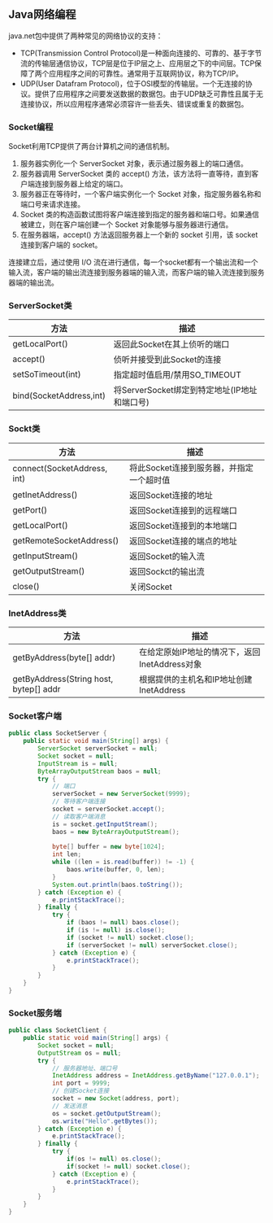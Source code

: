## Java网络编程

java.net包中提供了两种常见的网络协议的支持：

- TCP(Transmission Control Protocol)是一种面向连接的、可靠的、基于字节流的传输层通信协议，TCP层是位于IP层之上、应用层之下的中间层。TCP保障了两个应用程序之间的可靠性。通常用于互联网协议，称为TCP/IP。
- UDP(User Datafram Protocol)，位于OSI模型的传输层。一个无连接的协议。提供了应用程序之间要发送数据的数据包。由于UDP缺乏可靠性且属于无连接协议，所以应用程序通常必须容许一些丢失、错误或重复的数据包。

### Socket编程

Socket利用TCP提供了两台计算机之间的通信机制。

1. 服务器实例化一个 ServerSocket 对象，表示通过服务器上的端口通信。
2. 服务器调用 ServerSocket 类的 accept() 方法，该方法将一直等待，直到客户端连接到服务器上给定的端口。
3. 服务器正在等待时，一个客户端实例化一个 Socket 对象，指定服务器名称和端口号来请求连接。
4. Socket 类的构造函数试图将客户端连接到指定的服务器和端口号。如果通信被建立，则在客户端创建一个 Socket 对象能够与服务器进行通信。
5. 在服务器端，accept() 方法返回服务器上一个新的 socket 引用，该 socket 连接到客户端的 socket。

连接建立后，通过使用 I/O 流在进行通信，每一个socket都有一个输出流和一个输入流，客户端的输出流连接到服务器端的输入流，而客户端的输入流连接到服务器端的输出流。

### ServerSocket类

|方法|描述|
|---|----|
|getLocalPort()|返回此Socket在其上侦听的端口|
|accept()|侦听并接受到此Socket的连接|
|setSoTimeout(int)|指定超时值启用/禁用SO_TIMEOUT|
|bind(SocketAddress,int)|将ServerSocket绑定到特定地址(IP地址和端口号)|

### Sockt类

|方法|描述|
|---|---|
|connect(SocketAddress, int)|将此Socket连接到服务器，并指定一个超时值|
|getInetAddress()|返回Socket连接的地址|
|getPort()|返回Socket连接到的远程端口|
|getLocalPort()|返回Socket连接到的本地端口|
|getRemoteSocketAddress()|返回Socket连接的端点的地址|
|getInputStream()|返回Socket的输入流|
|getOutputStream()|返回Sockct的输出流|
|close()|关闭Socket|

### InetAddress类

|方法|描述|
|---|---|
|getByAddress(byte[] addr)|在给定原始IP地址的情况下，返回InetAddress对象|
|getByAddress(String host, bytep[] addr|根据提供的主机名和IP地址创建InetAddress|

### Socket客户端

```java
public class SocketServer {  
    public static void main(String[] args) {  
        ServerSocket serverSocket = null;  
        Socket socket = null;  
        InputStream is = null;  
        ByteArrayOutputStream baos = null;  
        try {  
            // 端口  
            serverSocket = new ServerSocket(9999);  
            // 等待客户端连接  
            socket = serverSocket.accept();  
            // 读取客户端消息  
            is = socket.getInputStream();  
            baos = new ByteArrayOutputStream();  
  
            byte[] buffer = new byte[1024];  
            int len;  
            while ((len = is.read(buffer)) != -1) {  
                baos.write(buffer, 0, len);  
            }  
            System.out.println(baos.toString());  
        } catch (Exception e) {  
            e.printStackTrace();  
        } finally {  
            try {  
                if (baos != null) baos.close();  
                if (is != null) is.close();  
                if (socket != null) socket.close();  
                if (serverSocket != null) serverSocket.close();  
            } catch (Exception e) {  
                e.printStackTrace();  
            }  
        }  
    }  
}
```

### Socket服务端

```java
public class SocketClient {  
    public static void main(String[] args) {  
        Socket socket = null;  
        OutputStream os = null;  
        try {  
            // 服务器地址、端口号  
            InetAddress address = InetAddress.getByName("127.0.0.1");  
            int port = 9999;  
            // 创建Socket连接  
            socket = new Socket(address, port);  
            // 发送消息  
            os = socket.getOutputStream();  
            os.write("Hello".getBytes());  
        } catch (Exception e) {  
            e.printStackTrace();  
        } finally {  
            try {  
                if(os != null) os.close();  
                if(socket != null) socket.close();  
            } catch (Exception e) {  
                e.printStackTrace();  
            }  
        }  
    }  
}
```

